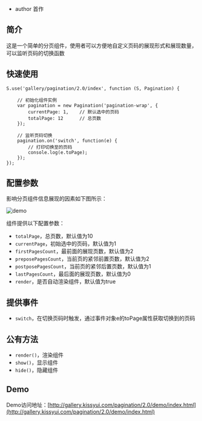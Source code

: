 * author 首作

## 简介
这是一个简单的分页组件，使用者可以方便地自定义页码的展现形式和展现数量，可以监听页码的切换函数

## 快速使用

    S.use('gallery/pagination/2.0/index', function (S, Pagination) {
    	
		// 初始化组件实例
		var pagination = new Pagination('pagination-wrap', {
			currentPage: 1,    // 默认选中的页码
			totalPage: 12      // 总页数
		});

		// 监听页码切换
		pagination.on('switch', function(e) {
			// 打印切换至的页码
			console.log(e.toPage);	
		});
    });

## 配置参数
影响分页组件信息展现的因素如下图所示：

![demo](http://img03.taobaocdn.com/tps/i3/T1nyRlFbdaXXcARYnK-582-214.png)

组件提供以下配置参数：

* `totalPage`，总页数，默认值为10
* `currentPage`，初始选中的页码，默认值为1
* `firstPagesCount`，最前面的展现页数，默认值为2
* `preposePagesCount`，当前页的紧邻前置页数，默认值为2
* `postposePagesCount`，当前页的紧邻后置页数，默认值为1
* `lastPagesCount`，最后面的展现页数，默认值为0
* `render`，是否自动渲染组件，默认值为true

## 提供事件
* `switch`，在切换页码时触发，通过事件对象e的toPage属性获取切换到的页码

## 公有方法
* `render()`，渲染组件
* `show()`，显示组件
* `hide()`，隐藏组件

## Demo
Demo访问地址：[http://gallery.kissyui.com/pagination/2.0/demo/index.html](http://gallery.kissyui.com/pagination/2.0/demo/index.html)
